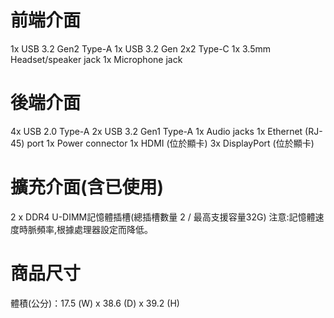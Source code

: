 # 前端介面
1x USB 3.2 Gen2 Type-A
1x USB 3.2 Gen 2x2 Type-C
1x 3.5mm Headset/speaker jack
1x Microphone jack

# 後端介面	
4x USB 2.0 Type-A
2x USB 3.2 Gen1 Type-A
1x Audio jacks
1x Ethernet (RJ-45) port
1x Power connector
1x HDMI  (位於顯卡)
3x DisplayPort  (位於顯卡)

# 擴充介面(含已使用)
2 x DDR4 U-DIMM記憶體插槽(總插槽數量 2 / 最高支援容量32G)
注意:記憶體速度時脈頻率,根據處理器設定而降低。

# 商品尺寸
體積(公分)：17.5 (W) x 38.6 (D) x 39.2 (H)